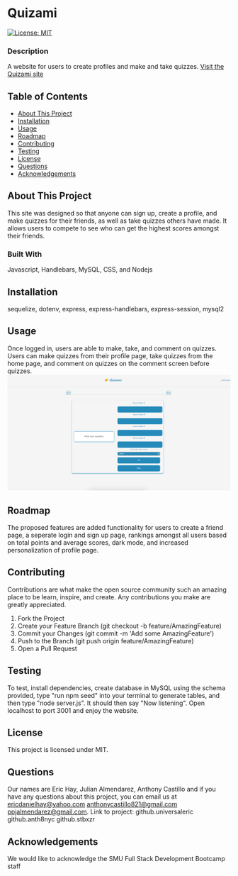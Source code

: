# Quizami

[![License: MIT](https://img.shields.io/badge/License-MIT-blue.svg)](https://opensource.org/licenses/MIT)

### Description

A website for users to create profiles and make and take quizzes.
[Visit the Quizami site](https://quizami.herokuapp.com/)

## Table of Contents

- [About This Project](#about)
- [Installation](#installation)
- [Usage](#usage)
- [Roadmap](#features)
- [Contributing](#contributing)
- [Testing](#test)
- [License](#license)
- [Questions](#questions)
- [Acknowledgements](#acknowledgement)

<a name="about"></a>

## About This Project

This site was designed so that anyone can sign up, create a profile, and make quizzes for their friends, as well as take quizzes others have made. It allows users to compete to see who can get the highest scores amongst their friends.

### Built With

Javascript, Handlebars, MySQL, CSS, and Nodejs

<a name="installation"></a>

## Installation

sequelize, dotenv, express, express-handlebars, express-session, mysql2

<a name="usage"></a>

## Usage

Once logged in, users are able to make, take, and comment on quizzes. Users can make quizzes from their profile page, take quizzes from the home page, and comment on quizzes on the comment screen before quizzes.
![Quizami Screenshot](./public/images/quizami.png)


<a name="features"></a>

## Roadmap

The proposed features are added functionality for users to create a friend page, a seperate login and sign up page, rankings amongst all users based on total points and average scores, dark mode, and increased personalization of profile page.

<a name="contributing"></a>

## Contributing

Contributions are what make the open source community such an amazing place to be learn, inspire, and create. Any contributions you make are greatly appreciated.

1. Fork the Project
2. Create your Feature Branch (git checkout -b feature/AmazingFeature)
3. Commit your Changes (git commit -m 'Add some AmazingFeature')
4. Push to the Branch (git push origin feature/AmazingFeature)
5. Open a Pull Request

<a name="test"></a>

## Testing

To test, install dependencies, create database in MySQL using the schema provided, type "run npm seed" into your terminal to generate tables, and then type "node server.js". It should then say "Now listening". Open localhost to port 3001 and enjoy the website.

<a name="license"></a>

## License

This project is licensed under MIT.

<a name="questions"></a>

## Questions

Our names are Eric Hay, Julian Almendarez, Anthony Castillo and if you have any questions about this project, you can email us at ericdanielhay@yahoo.com anthonycastillo821@gmail.com ppjalmendarez@gmail.com.
Link to project: github.universaleric github.anth8nyc github.stbxzr

<a name="acknowledgement"></a>

## Acknowledgements

We would like to acknowledge the SMU Full Stack Development Bootcamp staff
